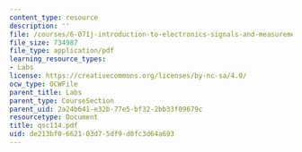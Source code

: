 ```yaml
---
content_type: resource
description: ''
file: /courses/6-071j-introduction-to-electronics-signals-and-measurement-spring-2006/de213bf0662103d75df9d0fc3d64a693_qsc114.pdf
file_size: 734987
file_type: application/pdf
learning_resource_types:
- Labs
license: https://creativecommons.org/licenses/by-nc-sa/4.0/
ocw_type: OCWFile
parent_title: Labs
parent_type: CourseSection
parent_uid: 2a24b641-e32b-77e5-bf32-2bb33f09679c
resourcetype: Document
title: qsc114.pdf
uid: de213bf0-6621-03d7-5df9-d0fc3d64a693
---
```

